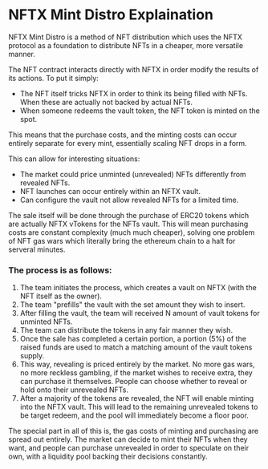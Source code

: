 # NFTX Mint Distro Explaination

NFTX Mint Distro is a method of NFT distribution which uses the NFTX protocol as a foundation to distribute NFTs in a cheaper, more versatile manner.

The NFT contract interacts directly with NFTX in order modify the results of its actions. 
To put it simply:
- The NFT itself tricks NFTX in order to think its being filled with NFTs. When these are actually not backed by actual NFTs.
- When someone redeems the vault token, the NFT token is minted on the spot.

This means that the purchase costs, and the minting costs can occur entirely separate for every mint, essentially scaling NFT drops in a form.

This can allow for interesting situations:
- The market could price unminted (unrevealed) NFTs differently from revealed NFTs.
- NFT launches can occur entirely within an NFTX vault.
- Can configure the vault not allow revealed NFTs for a limited time.

The sale itself will be done through the purchase of ERC20 tokens which are actually NFTX vTokens for the NFTs vault. This will mean purchasing costs are constant complexity (much much cheaper), solving one problem of NFT gas wars which literally bring the ethereum chain to a halt for serveral minutes.

### The process is as follows:
1. The team initiates the process, which creates a vault on NFTX (with the NFT itself as the owner).
2. The team "prefills" the vault with the set amount they wish to insert.
3. After filling the vault, the team will received N amount of vault tokens for unminted NFTs.
4. The team can distribute the tokens in any fair manner they wish.
5. Once the sale has completed a certain portion, a portion (5%) of the raised funds are used to match a matching amount of the vault tokens supply.
6. This way, revealing is priced entirely by the market. No more gas wars, no more reckless gambling, if the market wishes to receive extra, they can purchase it themselves. People can choose whether to reveal or hold onto their unrevealed NFTs.
7. After a majority of the tokens are revealed, the NFT will enable minting into the NFTX vault. This will lead to the remaining unrevealed tokens to be target redeem, and the pool will immediately become a floor poor.

The special part in all of this is, the gas costs of minting and purchasing are spread out entirely. The market can decide to mint their NFTs when they want, and people can purchase unrevealed in order to speculate on their own, with a liquidity pool backing their decisions constantly.

